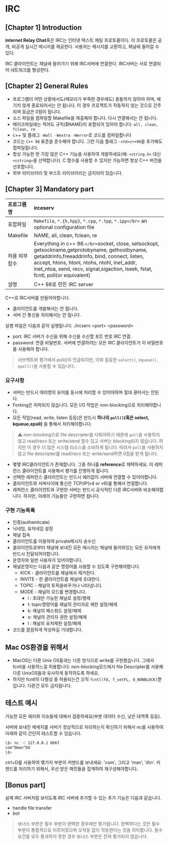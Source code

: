 # IRC

## [Chapter 1] Introduction

**internet Relay Chat**혹은 IRC는 인터넷 텍스트 채팅 프로토콜이다.
이 프로토콜은 공개, 비공개 실시간 메시지를 제공한다. 사용자는 메시지를 교환하고, 채널에 들어갈 수 있다.

IRC 클라이언트는 채널에 들어가기 위해 IRC서버에 연결한다. IRC서버는 서로 연결되어 네트워크를 형성한다.

## [Chapter 2] General Rules

- 프로그램이 어떤 상황에서도(메모리가 부족한 경우에도) 충돌하지 않아야 하며, 예기치 않게 종료되어서는 안 됩니다. 이 경우 프로젝트가 작동하지 않는 것으로 간주되며 등급은 0점이 됩니다.
- 소스 파일을 컴파일할 Makefile을 제출해야 합니다. 다시 연결해서는 안 됩니다.
- 메이크파일에는 적어도 규칙($NAME)이 포함되어 있어야 합니다:
  `all, clean, fclean, re`
- c++ 및 플래그 `-Wall -Wextra -Werror`로 코드를 컴파일합니다
- 코드는 `C++ 98` 표준을 준수해야 합니다. 그런 다음 플래그 `-std=c++98`을 추가해도 컴파일됩니다.
- 항상 가능한 한 가장 많은 C++ 기능을 사용하여 개발하세요(예: `<string.h>` 대신 `<cstring>`을 선택합니다). C 함수를 사용할 수 있지만 가능하면 항상 C++ 버전을 선호합니다.
- 외부 라이브러리 및 부스트 라이브러리는 금지되어 있습니다.

## [Chapter 3] Mandatory part

| 프로그램명    | irceserv                                                                                                                                                                                                                                                                              |
| :------------ | :------------------------------------------------------------------------------------------------------------------------------------------------------------------------------------------------------------------------------------------------------------------------------------ |
| 포함파일      | `Makefile`, `*.{h,hpp}`, `*.cpp`, `*.tpp`, `*.ipp</br>` an optional configuration file                                                                                                                                                                                      |
| Makefile      | NAME, all, clean, fclean, re                                                                                                                                                                                                                                                          |
| 허용 외부함수 | Everything in c++ 98.`</br>`socket, close, setsockopt, getsockname,getprotobyname, gethostbyname, getaddrinfo,freeaddrinfo, bind, connect, listen, accept, htons, htonl, ntohs, ntohl, inet_addr, inet_ntoa, send, recv, signal,sigaction, lseek, fstat, fcntl, poll(or equivalent) |
| 설명          | C++ 98로 만든 IRC server                                                                                                                                                                                                                                                              |

C++로 IRC서버를 만들어야합니다.

- 클라이언트를 개발해서는 안 됩니다.
- 서버 간 통신을 처리해서는 안 됩니다.

실행 파일은 다음과 같이 실행됩니다:
./ircserv \<port\> \<password\>

- port: IRC 서버가 수신을 위해 수신을 수신할 포트 번호
  IRC 연결.
- password: 연결 비밀번호. 서버에 연결하려는 모든 IRC 클라이언트가 이 비밀번호를 사용해야 합니다.

> 서브젝트와 평가에서 poll()이 언급되지만, 이와 동등한 `select()`, `kqueue()`, `epoll()`을 사용할 수 있습니다.

### 요구사항

- 서버는 반드시 여러명의 유저를 동시에 처리할 수 있어야하며 절대 끊어서는 안된다.
- Forking은 허락되지 않습니다. 모든 I/O 작업은 non-blocking으로 처리해야합니다.
- 모든 작업(read, write, listen 등등)은 반드시 **하나의 `poll()`(혹은 select, kqueue,epoll)** 을 통해서 처리해야합니다.

> ⚠️ non-blocking으로 file descripter를 다뤄야하기 때문에 `poll`을 사용하지 않고 read/recv 또는 write/send 할수 있고 서버는 blocking되지 않습니다.
> 하지만 이 경우 더 많은 시스템 리소스를 소비하게 됩니다.
> 따라서 `poll`을 사용하지 않고 file descripter를 read/recv 또는 write/send하면 0점을 받게 됩니다.

- 몇몇 IRC클라이언트가 존재합니다. 그중 하나를 **reference**로 채택하세요. 이 레퍼런스 클라이언트를 사용해서 평가를 진행하게 됩니다.
- 선택한 레퍼런스 클라이언트는 반드시 에러없이 서버에 연결할 수 있어야합니다.
- 클라이언트와 서버사이에 통신은 TCP/IP(v4 or v6)를 통해서 연결합니다.
- 레퍼런스 클라이언트와 구현한 서버는 반드시 공식적인 다른 IRC서버와 비슷해야합니다. 하지만, 아래의 기능들만 구현하면 됩니다.

### 구현 기능목록

- 인증(authenticate)
- 닉네임, 유저네임 설정
- 채널 접속
- 클라이언트를 이용하여 private메시지 송수신
- 클라이언트로부터 채널에 보내진 모든 메시지는 채널에 들어와있는 모든 유저에게 반드시 전달되어야합니다.
- 운영자와 일반 사용자가 있어야합니다.
- 채널운영자는 다음과 같은 명령어를 사용할 수 있도록 구현해야합니다.
  - KICK - 클라이언트를 체널에서 제거한다.
  - INVITE - 한 클라이언트를 채널에 초대한다.
  - TOPIC - 채널의 토픽을바꾸거나 나타냅니다.
  - MODE - 채널의 모드를 변경합니다.
    - i : 초대만 가능한 채널로 설정/행제
    - t:  topic명령어를 채널의 관리자로 제한 설정/해제
    - k: 채널의 패스워드 설정/해제
    - o:  채널의 관리자 권한 설정/해제
    - l : 채널의 유저제한 설정/해제
- 코드를 깔끔하게 작성하길 기대합니다.

## Mac OS환경을 위해서

- MacOS는 다른 Unix OS들과는 다른 방식으로 write를 구현했습니다. 그래서 fcntl을 사용하느걸 허용합니다. non-blocking모드에서 file Descripter를 사용해 다른 UnixOS들과 유사하게 동작하도록 하세요.
- 하지만 fcntl의 다형성 중 허용되는건 오직 `fcntl(fd, f_setFL, O_NONBLOCK)`뿐입니다. 다른건 모두 금지됩니다.

## 테스트 예시

가능한 모든 에러와 이슈들에 대해서 검증하세요(부분 데이터 수신, 낮은 대역폭 등등).

서버에 보내진 메세지를 서버가 정상적으로 처리하는지 확신하기 위해서 nc를 사용하여 아래와 같이 간단히 테스트할 수 있습니다.

```bash
\$> nc -c 127.0.0.1 6667
com^Dman^Dd
\$>
```

ctrl+D를 사용하여 몇가지 부분의 커맨드를 보내세요: 'com', 그리고 'man', 'd\n'.
커맨드를 처리하기 위해서, 우선 받은 패킷들을 집계하여 재구성해야합니다.

## [Bonus part]

실제 IRC 서버처럼 보이도록 IRC 서버에 추가할 수 있는 추가 기능은 다음과 같습니다.

- handle file transfer
- bot

> 보너스 부분은 필수 부분이 완벽한 경우에만 평가됩니다. 완벽하다는 것은 필수 부분이 통합적으로 이루어졌으며 오작동 없이 작동한다는 것을 의미합니다. 필수 요건을 모두 통과하지 못한 경우 보너스 부분은 전혀 평가되지 않습니다.
